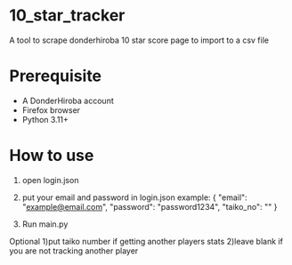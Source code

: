 # 10_star_tracker
A tool to scrape donderhiroba 10 star score page to import to a csv file

# Prerequisite
- A DonderHiroba account
- Firefox browser
- Python 3.11+

# How to use
1) open login.json
2) put your email and password in login.json
  example:
  {
    "email": "example@email.com",
    "password": "password1234",
    "taiko_no": ""
  }
  
3) Run main.py

Optional
1)put taiko number if getting another players stats
2)leave blank if you are not tracking another player
